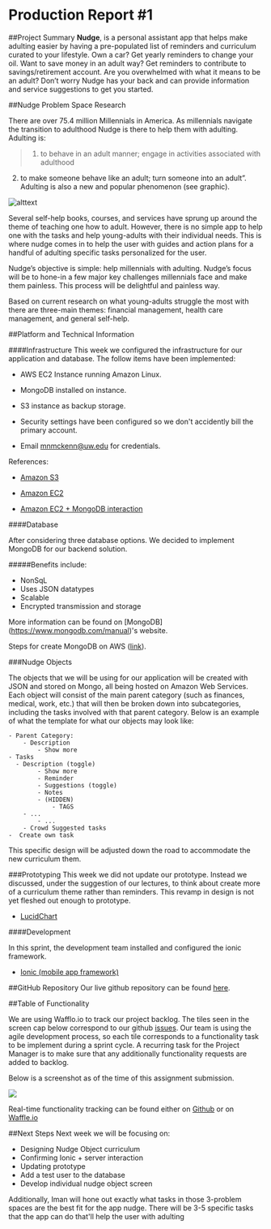 # Production Report #1##Project Summary**Nudge**, is a personal assistant app that helps make adulting easier by having a pre-populated list of reminders and curriculum curated to your lifestyle. Own a car? Get yearly reminders to change your oil. Want to save money in an adult way? Get reminders to contribute to savings/retirement account. Are you overwhelmed with what it means to be an adult? Don’t worry Nudge has your back and can provide information and service suggestions to get you started.##Nudge Problem Space ResearchThere are over 75.4 million Millennials in America. As millennials navigate the transition to adulthood Nudge is there to help them with adulting. Adulting is:>1. to behave in an adult manner; engage in activities associated with adulthood2. to make someone behave like an adult; turn someone into an adult”. Adulting is also a new and popular phenomenon (see graphic).![alttext](/Users/Chancellor/GitHub/Nudge/img/adulting.png)Several self-help books, courses, and services have sprung up around the theme of teaching one how to adult. However, there is no simple app to help one with the tasks and help young-adults with their individual needs. This is where nudge comes in to help the user with guides and action plans for a handful of adulting specific tasks personalized for the user.Nudge’s objective is simple: help millennials with adulting. Nudge’s focus will be to hone-in a few major key challenges millennials face and make them painless. This process will be delightful and painless way.Based on current research on what young-adults struggle the most with there are three-main themes: financial management, health care management, and general self-help.##Platform and Technical Information####InfrastructureThis week we configured the infrastructure for our application and database. The follow items have been implemented:- AWS EC2 Instance running Amazon Linux.- MongoDB installed on instance.- S3 instance as backup storage.- Security settings have been configured so we don't accidently bill the primary account. - Email mnmckenn@uw.edu for credentials.References: - [Amazon S3](https://aws.amazon.com/s3/)- [Amazon EC2](https://aws.amazon.com/ec2/)- [Amazon EC2 + MongoDB interaction](https://docs.mongodb.com/ecosystem/platforms/amazon-ec2/)####DatabaseAfter considering three database options. We decided to implement MongoDB for our backend solution.#####Benefits include:- NonSqL- Uses JSON datatypes- Scalable- Encrypted transmission and storageMore information can be found on [MongoDB] (https://www.mongodb.com/manual)'s website.Steps for create MongoDB on AWS ([link](https://aws.amazon.com/blogs/aws/mongodb-on-the-aws-cloud-new-quick-start-reference-deployment/)).###Nudge ObjectsThe objects that we will be using for our application will be created with JSON and stored on Mongo, all being hosted on Amazon Web Services. Each object will consist of the main parent category (such as finances, medical, work, etc.) that will then be broken down into subcategories, including the tasks involved with that parent category. Below is an example of what the template for what our objects may look like:	- Parent Category:		- Description			- Show more    - Tasks      - Description (toggle)			- Show more			- Reminder			- Suggestions (toggle)			- Notes			- (HIDDEN)				- TAGS		- ...			- ...		- Crowd Suggested tasks    -  Create own taskThis specific design will be adjusted down the road to accommodate the new curriculum them.###PrototypingThis week we did not update our prototype. Instead we discussed, under the suggestion of our lectures, to think about create more of a curriculum theme rather than reminders. This revamp in design is not yet fleshed out enough to prototype.- [LucidChart](https://www.lucidchart.com/)####DevelopmentIn this sprint, the development team installed and configured the ionic framework. - [Ionic (mobile app framework)](https://ionicframework.com/)##GitHub RepositoryOur live github repository can be found [here](https://github.com/mnmckenn/Nudge).##Table of FunctionalityWe are using Wafflo.io to track our project backlog. The tiles seen in the screen cap below correspond to our github [issues](https://github.com/mnmckenn/Nudge/issues). Our team is using the agile development process, so each tile corresponds to a functionality task to be implement during a sprint cycle. A recurring task for the Project Manager is to make sure that any additionally functionality requests are added to backlog.Below is a screenshot as of the time of this assignment submission.![](/Users/Chancellor/GitHub/Nudge/img/Wafflo_screencap_a1.png)Real-time functionality tracking can be found either on [Github](https://github.com/mnmckenn/Nudge/issues) or on [Waffle.io](https://waffle.io/mnmckenn/Nudge)##Next StepsNext week we will be focusing on:- Designing Nudge Object curriculum- Confirming Ionic + server interaction- Updating prototype- Add a test user to the database- Develop individual nudge object screenAdditionally, Iman will hone out exactly what tasks in those 3-problem spaces are the best fit for the app nudge. There will be 3-5 specific tasks that the app can do that'll help the user with adulting